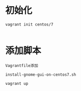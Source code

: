 # 初始化

```
vagrant init centos/7


```

#  添加脚本

```
Vagrantfile添加

install-gnome-gui-on-centos7.sh

```


```
vagrant up
```
